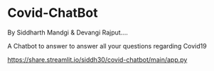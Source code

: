 # Covid-ChatBot
  By Siddharth Mandgi & Devangi Rajput....

A Chatbot to answer to answer all your questions regarding Covid19

https://share.streamlit.io/siddh30/covid-chatbot/main/app.py
